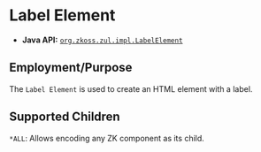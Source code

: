 # Label Element

- **Java API:** [`org.zkoss.zul.impl.LabelElement`](https://www.zkoss.org/javadoc/latest/zk/org/zkoss/zul/impl/LabelElement.html)


## Employment/Purpose
The `Label Element` is used to create an HTML element with a label. 

## Supported Children
`*ALL`: Allows encoding any ZK component as its child.
